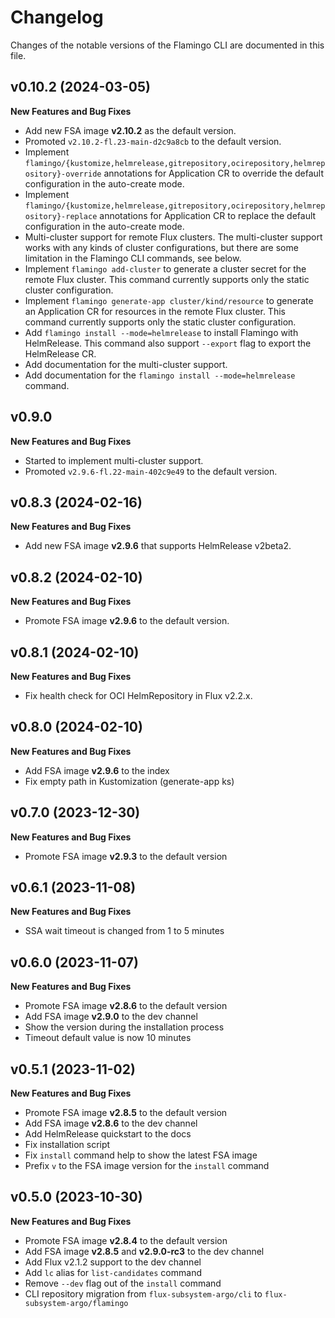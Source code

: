 # Changelog

Changes of the notable versions of the Flamingo CLI are documented in this file. 

## v0.10.2 (2024-03-05)

**New Features and Bug Fixes**

  * Add new FSA image **v2.10.2** as the default version.
  * Promoted `v2.10.2-fl.23-main-d2c9a8cb` to the default version.
  * Implement `flamingo/{kustomize,helmrelease,gitrepository,ocirepository,helmrepository}-override` annotations for Application CR to override the default configuration in the auto-create mode.
  * Implement `flamingo/{kustomize,helmrelease,gitrepository,ocirepository,helmrepository}-replace` annotations for Application CR to replace the default configuration in the auto-create mode.
  * Multi-cluster support for remote Flux clusters. The multi-cluster support works with any kinds of cluster configurations, but there are some limitation in the Flamingo CLI commands, see below.
  * Implement `flamingo add-cluster` to generate a cluster secret for the remote Flux cluster. This command currently supports only the static cluster configuration. 
  * Implement `flamingo generate-app cluster/kind/resource` to generate an Application CR for resources in the remote Flux cluster. This command currently supports only the static cluster configuration.
  * Add `flamingo install --mode=helmrelease` to install Flamingo with HelmRelease. This command also support `--export` flag to export the HelmRelease CR.
  * Add documentation for the multi-cluster support.
  * Add documentation for the `flamingo install --mode=helmrelease` command.

## v0.9.0

**New Features and Bug Fixes**

  * Started to implement multi-cluster support.
  * Promoted `v2.9.6-fl.22-main-402c9e49` to the default version.

## v0.8.3 (2024-02-16)

**New Features and Bug Fixes**

  * Add new FSA image **v2.9.6** that supports HelmRelease v2beta2.

## v0.8.2 (2024-02-10)

**New Features and Bug Fixes**

  * Promote FSA image **v2.9.6** to the default version.

## v0.8.1 (2024-02-10)

**New Features and Bug Fixes**

  * Fix health check for OCI HelmRepository in Flux v2.2.x.

## v0.8.0 (2024-02-10)

**New Features and Bug Fixes**

  * Add FSA image **v2.9.6** to the index
  * Fix empty path in Kustomization (generate-app ks)

## v0.7.0 (2023-12-30)

**New Features and Bug Fixes**

  * Promote FSA image **v2.9.3** to the default version

## v0.6.1 (2023-11-08)

**New Features and Bug Fixes**

  * SSA wait timeout is changed from 1 to 5 minutes

## v0.6.0 (2023-11-07)

**New Features and Bug Fixes**

  * Promote FSA image **v2.8.6** to the default version
  * Add FSA image **v2.9.0** to the dev channel
  * Show the version during the installation process
  * Timeout default value is now 10 minutes

## v0.5.1 (2023-11-02)

**New Features and Bug Fixes**
  * Promote FSA image **v2.8.5** to the default version
  * Add FSA image **v2.8.6** to the dev channel
  * Add HelmRelease quickstart to the docs
  * Fix installation script
  * Fix `install` command help to show the latest FSA image
  * Prefix `v` to the FSA image version for the `install` command

## v0.5.0 (2023-10-30)

**New Features and Bug Fixes**
  * Promote FSA image **v2.8.4** to the default version
  * Add FSA image **v2.8.5** and **v2.9.0-rc3** to the dev channel
  * Add Flux v2.1.2 support to the dev channel 
  * Add `lc` alias for `list-candidates` command
  * Remove `--dev` flag out of the `install` command
  * CLI repository migration from `flux-subsystem-argo/cli` to `flux-subsystem-argo/flamingo`
